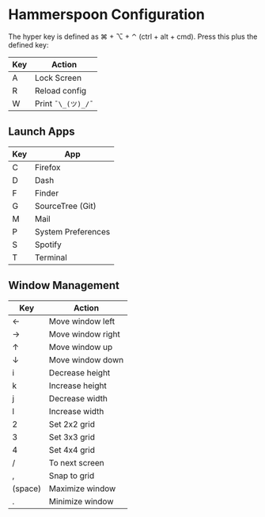 # Hammerspoon Configuration

The hyper key is defined as ⌘ + ⌥ + ⌃ (ctrl + alt + cmd). Press this plus the defined key:

Key | Action
---|---
A | Lock Screen
R | Reload config
W | Print `¯\_(ツ)_/¯`

## Launch Apps

Key | App
---|---
C | Firefox
D | Dash
F | Finder
G | SourceTree (Git)
M | Mail
P | System Preferences
S | Spotify
T | Terminal

## Window Management

Key | Action
---|---
← | Move window left
→ | Move window right
↑ | Move window up
↓ | Move window down
i | Decrease height
k | Increase height
j | Decrease width
l | Increase width
2 | Set 2x2 grid
3 | Set 3x3 grid
4 | Set 4x4 grid
/ | To next screen
, | Snap to grid
(space) | Maximize window
. | Minimize window
